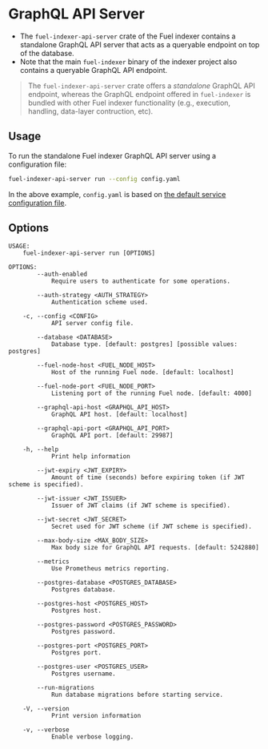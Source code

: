 # GraphQL API Server

- The `fuel-indexer-api-server` crate of the Fuel indexer contains a standalone GraphQL API server that acts as a queryable endpoint on top of the database.
- Note that the main `fuel-indexer` binary of the indexer project also contains a queryable GraphQL API endpoint.

> The `fuel-indexer-api-server` crate offers a _standalone_ GraphQL API endpoint, whereas the GraphQL endpoint offered in `fuel-indexer` is bundled with other Fuel indexer functionality (e.g., execution, handling, data-layer contruction, etc).

## Usage

To run the standalone Fuel indexer GraphQL API server using a configuration file:

```bash
fuel-indexer-api-server run --config config.yaml
```

In the above example, `config.yaml` is based on [the default service configuration file](https://github.com/FuelLabs/fuel-indexer/blob/master/config.yaml).

## Options

```text
USAGE:
    fuel-indexer-api-server run [OPTIONS]

OPTIONS:
        --auth-enabled
            Require users to authenticate for some operations.

        --auth-strategy <AUTH_STRATEGY>
            Authentication scheme used.

    -c, --config <CONFIG>
            API server config file.

        --database <DATABASE>
            Database type. [default: postgres] [possible values: postgres]

        --fuel-node-host <FUEL_NODE_HOST>
            Host of the running Fuel node. [default: localhost]

        --fuel-node-port <FUEL_NODE_PORT>
            Listening port of the running Fuel node. [default: 4000]

        --graphql-api-host <GRAPHQL_API_HOST>
            GraphQL API host. [default: localhost]

        --graphql-api-port <GRAPHQL_API_PORT>
            GraphQL API port. [default: 29987]

    -h, --help
            Print help information

        --jwt-expiry <JWT_EXPIRY>
            Amount of time (seconds) before expiring token (if JWT scheme is specified).

        --jwt-issuer <JWT_ISSUER>
            Issuer of JWT claims (if JWT scheme is specified).

        --jwt-secret <JWT_SECRET>
            Secret used for JWT scheme (if JWT scheme is specified).

        --max-body-size <MAX_BODY_SIZE>
            Max body size for GraphQL API requests. [default: 5242880]

        --metrics
            Use Prometheus metrics reporting.

        --postgres-database <POSTGRES_DATABASE>
            Postgres database.

        --postgres-host <POSTGRES_HOST>
            Postgres host.

        --postgres-password <POSTGRES_PASSWORD>
            Postgres password.

        --postgres-port <POSTGRES_PORT>
            Postgres port.

        --postgres-user <POSTGRES_USER>
            Postgres username.

        --run-migrations
            Run database migrations before starting service.

    -V, --version
            Print version information

    -v, --verbose
            Enable verbose logging.

```
